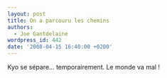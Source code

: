 ```yaml
---
layout: post
title: On a parcouru les chemins
authors:
  - Joe Gantdelaine
wordpress_id: 442
date: '2008-04-15 16:40:00 +0200'
---
```

Kyo se sépare… temporairement. Le monde va mal !
